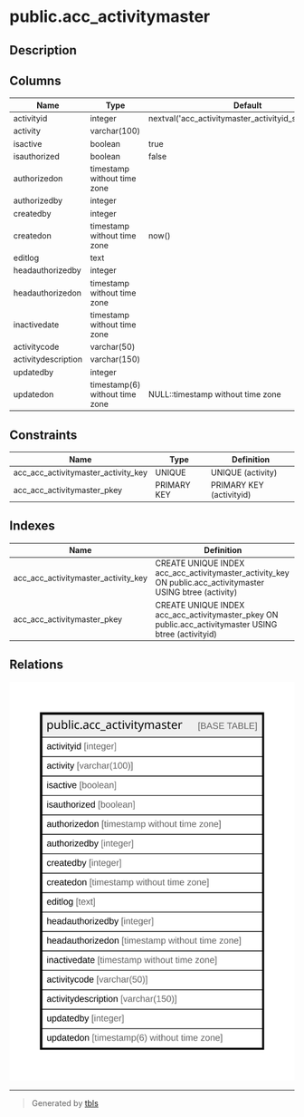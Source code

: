 # public.acc_activitymaster

## Description

## Columns

| Name | Type | Default | Nullable | Children | Parents | Comment |
| ---- | ---- | ------- | -------- | -------- | ------- | ------- |
| activityid | integer | nextval('acc_activitymaster_activityid_seq'::regclass) | false |  |  |  |
| activity | varchar(100) |  | false |  |  |  |
| isactive | boolean | true | false |  |  |  |
| isauthorized | boolean | false | false |  |  |  |
| authorizedon | timestamp without time zone |  | true |  |  |  |
| authorizedby | integer |  | true |  |  |  |
| createdby | integer |  | true |  |  |  |
| createdon | timestamp without time zone | now() | true |  |  |  |
| editlog | text |  | true |  |  |  |
| headauthorizedby | integer |  | true |  |  |  |
| headauthorizedon | timestamp without time zone |  | true |  |  |  |
| inactivedate | timestamp without time zone |  | true |  |  |  |
| activitycode | varchar(50) |  | true |  |  |  |
| activitydescription | varchar(150) |  | true |  |  |  |
| updatedby | integer |  | true |  |  |  |
| updatedon | timestamp(6) without time zone | NULL::timestamp without time zone | true |  |  |  |

## Constraints

| Name | Type | Definition |
| ---- | ---- | ---------- |
| acc_acc_activitymaster_activity_key | UNIQUE | UNIQUE (activity) |
| acc_acc_activitymaster_pkey | PRIMARY KEY | PRIMARY KEY (activityid) |

## Indexes

| Name | Definition |
| ---- | ---------- |
| acc_acc_activitymaster_activity_key | CREATE UNIQUE INDEX acc_acc_activitymaster_activity_key ON public.acc_activitymaster USING btree (activity) |
| acc_acc_activitymaster_pkey | CREATE UNIQUE INDEX acc_acc_activitymaster_pkey ON public.acc_activitymaster USING btree (activityid) |

## Relations

![er](public.acc_activitymaster.svg)

---

> Generated by [tbls](https://github.com/k1LoW/tbls)
